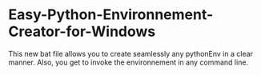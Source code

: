 # Easy-Python-Environnement-Creator-for-Windows
This new bat file allows you to create seamlessly any pythonEnv in a clear manner. Also, you get to invoke the environnement in any command line.
